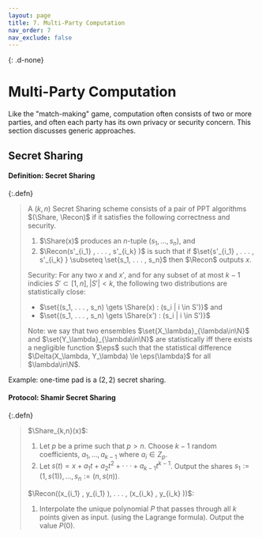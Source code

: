```yaml
---
layout: page
title: 7. Multi-Party Computation
nav_order: 7
nav_exclude: false
---
```


$$
\newcommand{\Enc}{\mathsf{Enc}}
\newcommand{\Dec}{\mathsf{Dec}}
\newcommand{\LWE}{\mathsf{LWE}}
\newcommand{\Add}{\mathsf{Add}}
\newcommand{\Mul}{\mathsf{Mul}}
\newcommand{\Eval}{\mathsf{Eval}}
\newcommand{\Query}{\mathsf{Query}}
\newcommand{\Resp}{\mathsf{Resp}}
\newcommand{\ek}{\mathsf{ek}}
\newcommand{\st}{\mathsf{st}}
\newcommand{\norm}[1]{\| #1 \|}
$$
{: .d-none}

Multi-Party Computation
=====================

Like the "match-making" game, computation often consists of two or more parties,
and often each party has its own privacy or security concern.
This section discusses generic approaches.

Secret Sharing
--------------

#### **Definition**: Secret Sharing

{:.defn}
> A $(k, n)$ Secret Sharing scheme consists of a pair of PPT algorithms 
> $(\Share, \Recon)$ if it satisfies the following correctness and security.
> 
> 1. $\Share(x)$ produces an $n$-tuple $(s_1, . . . , s_n)$, and
> 2. $\Recon(s'_{i_1} , . . . , s'_{i_k} )$ is such that 
>    if $\set{s'_{i_1} , . . . , s'_{i_k} } \subseteq \set{s_1, . . . , s_n}$ then $\Recon$ outputs $x$.
> 
> Security: For any two $x$ and $x'$, and for any subset of at most $k-1$ indicies 
> $S' \subset [1, n], |S'| < k$, the following two distributions are statistically close:
> 
> - $\set{(s_1, . . . , s_n) \gets \Share(x) : (s_i | i \in S')}$ and 
> - $\set{(s_1, . . . , s_n) \gets \Share(x') : (s_i | i \in S')}$
> 
> Note: we say that two ensembles $\set{X_\lambda}_{\lambda\in\N}$ and $\set{Y_\lambda}_{\lambda\in\N}$ are statistically
> iff there exists a negligible function $\eps$ such that 
> the statistical difference $\Delta(X_\lambda, Y_\lambda) \le \eps(\lambda)$ for all $\lambda\in\N$.

Example:
one-time pad is a $(2,2)$ secret sharing.

#### **Protocol**: Shamir Secret Sharing

{:.defn}
> $\Share_{k,n}(x)$:
> 
> 1. Let $p$ be a prime such that $p \gt n$. Choose $k - 1$ random coefficients, $a_1, . . . , a_{k−1}$ where $a_i \in Z_p$. 
> 2. Let $s(t) = x + a_1 t + a_2t^2 + · · · + a_{k-1}t^{k-1}$. Output the shares $s_1:=(1,s(1)), . . . , s_n := (n,s(n))$.
> 
> $\Recon((x_{i_1} , y_{i_1} ), . . . , (x_{i_k} , y_{i_k} ))$: 
> 
> 1. Interpolate the unique polynomial $P$ that passes through all $k$ points given as input.
>    (using the Lagrange formula). Output the value $P(0)$.